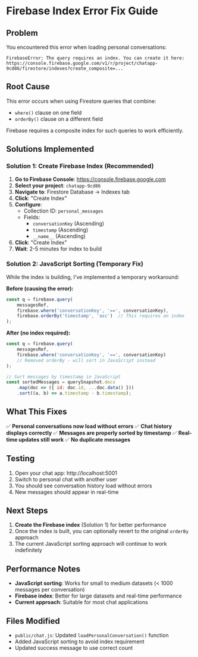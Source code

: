 # Firebase Index Error Fix Guide

## Problem
You encountered this error when loading personal conversations:
```
FirebaseError: The query requires an index. You can create it here: https://console.firebase.google.com/v1/r/project/chatapp-9cd86/firestore/indexes?create_composite=...
```

## Root Cause
This error occurs when using Firestore queries that combine:
- `where()` clause on one field
- `orderBy()` clause on a different field

Firebase requires a composite index for such queries to work efficiently.

## Solutions Implemented

### Solution 1: Create Firebase Index (Recommended)
1. **Go to Firebase Console**: https://console.firebase.google.com
2. **Select your project**: `chatapp-9cd86`
3. **Navigate to**: Firestore Database → Indexes tab
4. **Click**: "Create Index"
5. **Configure**:
   - Collection ID: `personal_messages`
   - Fields:
     - `conversationKey` (Ascending)
     - `timestamp` (Ascending)
     - `__name__` (Ascending)
6. **Click**: "Create Index"
7. **Wait**: 2-5 minutes for index to build

### Solution 2: JavaScript Sorting (Temporary Fix)
While the index is building, I've implemented a temporary workaround:

**Before (causing the error):**
```javascript
const q = firebase.query(
    messagesRef, 
    firebase.where('conversationKey', '==', conversationKey),
    firebase.orderBy('timestamp', 'asc')  // This requires an index
);
```

**After (no index required):**
```javascript
const q = firebase.query(
    messagesRef, 
    firebase.where('conversationKey', '==', conversationKey)
    // Removed orderBy - will sort in JavaScript instead
);

// Sort messages by timestamp in JavaScript
const sortedMessages = querySnapshot.docs
    .map(doc => ({ id: doc.id, ...doc.data() }))
    .sort((a, b) => a.timestamp - b.timestamp);
```

## What This Fixes
✅ **Personal conversations now load without errors**
✅ **Chat history displays correctly**
✅ **Messages are properly sorted by timestamp**
✅ **Real-time updates still work**
✅ **No duplicate messages**

## Testing
1. Open your chat app: http://localhost:5001
2. Switch to personal chat with another user
3. You should see conversation history load without errors
4. New messages should appear in real-time

## Next Steps
1. **Create the Firebase index** (Solution 1) for better performance
2. Once the index is built, you can optionally revert to the original `orderBy` approach
3. The current JavaScript sorting approach will continue to work indefinitely

## Performance Notes
- **JavaScript sorting**: Works for small to medium datasets (< 1000 messages per conversation)
- **Firebase index**: Better for large datasets and real-time performance
- **Current approach**: Suitable for most chat applications

## Files Modified
- `public/chat.js`: Updated `loadPersonalConversation()` function
- Added JavaScript sorting to avoid index requirement
- Updated success message to use correct count 